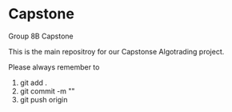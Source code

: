 # Capstone
Group 8B Capstone

This is the main repositroy for our Capstonse Algotrading project.

Please always remember to 
1) git add .
2) git commit -m "<your message here>"
3) git push origin
